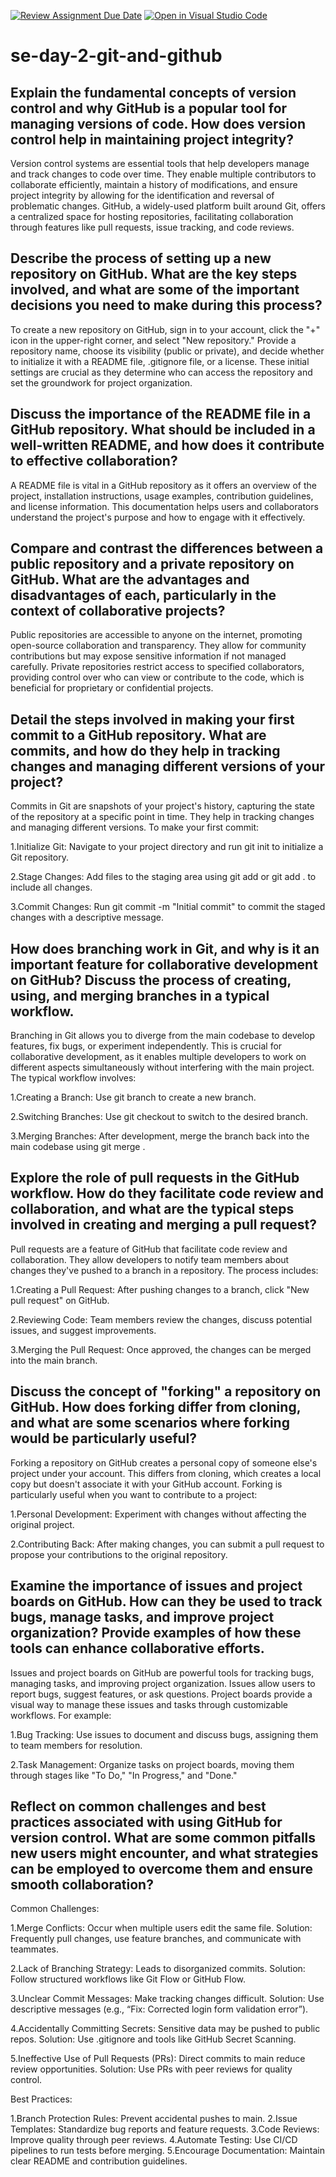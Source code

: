 [![Review Assignment Due Date](https://classroom.github.com/assets/deadline-readme-button-22041afd0340ce965d47ae6ef1cefeee28c7c493a6346c4f15d667ab976d596c.svg)](https://classroom.github.com/a/8wgCKhpZ)
[![Open in Visual Studio Code](https://classroom.github.com/assets/open-in-vscode-2e0aaae1b6195c2367325f4f02e2d04e9abb55f0b24a779b69b11b9e10269abc.svg)](https://classroom.github.com/online_ide?assignment_repo_id=18413424&assignment_repo_type=AssignmentRepo)
# se-day-2-git-and-github
## Explain the fundamental concepts of version control and why GitHub is a popular tool for managing versions of code. How does version control help in maintaining project integrity?
Version control systems  are essential tools that help developers manage and track changes to code over time. They enable multiple contributors to collaborate efficiently, maintain a history of modifications, and ensure project integrity by allowing for the identification and reversal of problematic changes. GitHub, a widely-used platform built around Git, offers a centralized space for hosting repositories, facilitating collaboration through features like pull requests, issue tracking, and code reviews.


## Describe the process of setting up a new repository on GitHub. What are the key steps involved, and what are some of the important decisions you need to make during this process?
To create a new repository on GitHub, sign in to your account, click the "+" icon in the upper-right corner, and select "New repository." Provide a repository name, choose its visibility (public or private), and decide whether to initialize it with a README file, .gitignore file, or a license. These initial settings are crucial as they determine who can access the repository and set the groundwork for project organization.


## Discuss the importance of the README file in a GitHub repository. What should be included in a well-written README, and how does it contribute to effective collaboration?
A README file is vital in a GitHub repository as it offers an overview of the project, installation instructions, usage examples, contribution guidelines, and license information. This documentation helps users and collaborators understand the project's purpose and how to engage with it effectively.


## Compare and contrast the differences between a public repository and a private repository on GitHub. What are the advantages and disadvantages of each, particularly in the context of collaborative projects?
Public repositories are accessible to anyone on the internet, promoting open-source collaboration and transparency. They allow for community contributions but may expose sensitive information if not managed carefully. Private repositories restrict access to specified collaborators, providing control over who can view or contribute to the code, which is beneficial for proprietary or confidential projects.


## Detail the steps involved in making your first commit to a GitHub repository. What are commits, and how do they help in tracking changes and managing different versions of your project?
Commits in Git are snapshots of your project's history, capturing the state of the repository at a specific point in time. They help in tracking changes and managing different versions. To make your first commit:

1.Initialize Git: Navigate to your project directory and run git init to initialize a Git repository.

2.Stage Changes: Add files to the staging area using git add <filename> or git add . to include all changes.

3.Commit Changes: Run git commit -m "Initial commit" to commit the staged changes with a descriptive message.


## How does branching work in Git, and why is it an important feature for collaborative development on GitHub? Discuss the process of creating, using, and merging branches in a typical workflow.
Branching in Git allows you to diverge from the main codebase to develop features, fix bugs, or experiment independently. This is crucial for collaborative development, as it enables multiple developers to work on different aspects simultaneously without interfering with the main project. The typical workflow involves:

1.Creating a Branch: Use git branch <branch-name> to create a new branch.

2.Switching Branches: Use git checkout <branch-name> to switch to the desired branch.

3.Merging Branches: After development, merge the branch back into the main codebase using git merge <branch-name>.


## Explore the role of pull requests in the GitHub workflow. How do they facilitate code review and collaboration, and what are the typical steps involved in creating and merging a pull request?
Pull requests are a feature of GitHub that facilitate code review and collaboration. They allow developers to notify team members about changes they've pushed to a branch in a repository. The process includes:

1.Creating a Pull Request: After pushing changes to a branch, click "New pull request" on GitHub.

2.Reviewing Code: Team members review the changes, discuss potential issues, and suggest improvements.

3.Merging the Pull Request: Once approved, the changes can be merged into the main branch.


## Discuss the concept of "forking" a repository on GitHub. How does forking differ from cloning, and what are some scenarios where forking would be particularly useful?
Forking a repository on GitHub creates a personal copy of someone else's project under your account. This differs from cloning, which creates a local copy but doesn't associate it with your GitHub account. Forking is particularly useful when you want to contribute to a project:

1.Personal Development: Experiment with changes without affecting the original project.

2.Contributing Back: After making changes, you can submit a pull request to propose your contributions to the original repository.


## Examine the importance of issues and project boards on GitHub. How can they be used to track bugs, manage tasks, and improve project organization? Provide examples of how these tools can enhance collaborative efforts.
Issues and project boards on GitHub are powerful tools for tracking bugs, managing tasks, and improving project organization. Issues allow users to report bugs, suggest features, or ask questions. Project boards provide a visual way to manage these issues and tasks through customizable workflows. For example:

1.Bug Tracking: Use issues to document and discuss bugs, assigning them to team members for resolution.

2.Task Management: Organize tasks on project boards, moving them through stages like "To Do," "In Progress," and "Done."


## Reflect on common challenges and best practices associated with using GitHub for version control. What are some common pitfalls new users might encounter, and what strategies can be employed to overcome them and ensure smooth collaboration?
Common Challenges:

1.Merge Conflicts: Occur when multiple users edit the same file. Solution: Frequently pull changes, use feature branches, and communicate with teammates.

2.Lack of Branching Strategy: Leads to disorganized commits. Solution: Follow structured workflows like Git Flow or GitHub Flow.

3.Unclear Commit Messages: Make tracking changes difficult. Solution: Use descriptive messages (e.g., “Fix: Corrected login form validation error”).

4.Accidentally Committing Secrets: Sensitive data may be pushed to public repos. Solution: Use .gitignore and tools like GitHub Secret Scanning.

5.Ineffective Use of Pull Requests (PRs): Direct commits to main reduce review opportunities. Solution: Use PRs with peer reviews for quality control.

Best Practices:

1.Branch Protection Rules: Prevent accidental pushes to main.
2.Issue Templates: Standardize bug reports and feature requests.
3.Code Reviews: Improve quality through peer reviews.
4.Automate Testing: Use CI/CD pipelines to run tests before merging.
5.Encourage Documentation: Maintain clear README and contribution guidelines.

